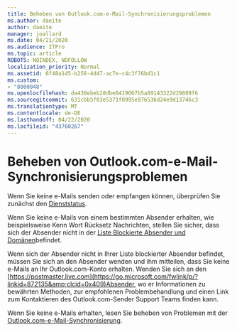 ```yaml
---
title: Beheben von Outlook.com-e-Mail-Synchronisierungsproblemen
ms.author: daeite
author: daeite
manager: joallard
ms.date: 04/21/2020
ms.audience: ITPro
ms.topic: article
ROBOTS: NOINDEX, NOFOLLOW
localization_priority: Normal
ms.assetid: 6f48a145-b258-4d47-ac7e-c4c3f76bd1c1
ms.custom:
- "8000048"
ms.openlocfilehash: da438ebeb28dbe8419067b5a89143322d29889f6
ms.sourcegitcommit: 631cbb5f03e5371f0995e976536d24e9d13746c3
ms.translationtype: MT
ms.contentlocale: de-DE
ms.lasthandoff: 04/22/2020
ms.locfileid: "43760267"
---
```

# <a name="fix-outlookcom-email-sync-issues"></a>Beheben von Outlook.com-e-Mail-Synchronisierungsproblemen

Wenn Sie keine e-Mails senden oder empfangen können, überprüfen Sie zunächst den [Dienststatus](https://go.microsoft.com/fwlink/p/?linkid=837482&amp;clcid=0x409).
  
Wenn Sie keine e-Mails von einem bestimmten Absender erhalten, wie beispielsweise Kenn Wort Rücksetz Nachrichten, stellen Sie sicher, dass sich der Absender nicht in der [Liste Blockierte Absender und Domänen](https://outlook.live.com/mail/options/mail/junkEmail/blockedSendersAndDomains)befindet.
  
Wenn sich der Absender nicht in Ihrer Liste blockierter Absender befindet, müssen Sie sich an den Absender wenden und ihm mitteilen, dass Sie keine e-Mails an Ihr Outlook.com-Konto erhalten. Wenden Sie sich an den [https://postmaster.live.com](https://go.microsoft.com/fwlink/p/?linkid=872135&amp;clcid=0x409)Absender, wo er Informationen zu bewährten Methoden, zur empfohlenen Problembehandlung und einen Link zum Kontaktieren des Outlook.com-Sender Support Teams finden kann.
  
Wenn Sie keine e-Mails erhalten, lesen Sie beheben von Problemen mit der [Outlook.com-e-Mail-Synchronisierung](https://support.office.com/article/d39e3341-8d79-4bf1-b3c7-ded602233642?wt.mc_id=Office_Outlook_com_Alchemy).